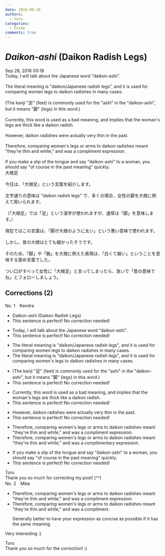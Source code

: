 ```yaml
---
date: 2016-09-28
authors:
  - toru
categories:
  - Essay
comments: true
---
```


# <strong><em>Daikon-ashi</strong></em> (Daikon Radish Legs)
<div class="date">Sep 28, 2016 00:18</div>
<div id="post"><div id="body_show_ori">
Today, I will talk about the Japanese word "daikon-ashi".<br/><br/>The literal meaning is "daikon/Japanese radish legs", and it is used for comparing women legs to daikon radishes in many cases.<br/><br/>(The kanji "足" (feet) is commonly used for the "ashi" in the "daikon-ashi", but it means "脚" (legs) in this word.)<br/><br/>Currently, this word is used as a bad meaning, and implies that the woman's legs are thick like a daikon radish.<br/><br/>However, daikon radishes were actually very thin in the past.<br/><br/>Therefore, comparing women's legs or arms to daikon radishes meant "they're thin and white," and was a compliment expression.<br/><br/>If you make a slip of the tongue and say "daikon-ashi" to a woman, you should say "of course in the past meaning" quickly.
</div></div>

<!-- more -->

<div id="post_ja"><div id="body_show_mo">
大根足<br/><br/>今日は、「大根足」という言葉を紹介します。<br/><br/>文字通りの意味は "daikon radish legs" で、多くの場合、女性の脚を大根に例えて用いられます。<br/><br/>（「大根足」では「足」という漢字が使われますが、通常は「脚」を意味します。）<br/><br/>現在ではこの言葉は、「脚が大根のように太い」という悪い意味で使われます。<br/><br/>しかし、昔の大根はとても細かったそうです。<br/><br/>そのため、「脚」や「腕」を大根に例えた表現は、「白くて細い」ということを意味する褒め言葉でした。<br/><br/>つい口がすべって女性に「大根足」と言ってしまったら、急いで「昔の意味でね」とフォローしましょう。
</div></div>

## Corrections (2)
<div id="block"><div class="first_name"> No. 1　<span class="just_name">Kendra</span></div><div id="block2">
<ul class="correction_field">
<li class="incorrect">Daikon-ashi (Daikon Radish Legs)</li>
<li class="corrected perfect">This sentence is perfect! No correction needed!</li>
</ul>
<ul class="correction_field">
<li class="incorrect">Today, I will talk about the Japanese word "daikon-ashi".</li>
<li class="corrected perfect">This sentence is perfect! No correction needed!</li>
</ul>
<ul class="correction_field">
<li class="incorrect">The literal meaning is "daikon/Japanese radish legs", and it is used for comparing women legs to daikon radishes in many cases.</li>
<li class="corrected correct">
The literal meaning is "daikon/Japanese radish legs", and it is used for comparing women<span class="f_red">'s</span> legs to daikon radishes in many cases.
</li>
</ul>
<ul class="correction_field">
<li class="incorrect">(The kanji "足" (feet) is commonly used for the "ashi" in the "daikon-ashi", but it means "脚" (legs) in this word.)</li>
<li class="corrected perfect">This sentence is perfect! No correction needed!</li>
</ul>
<ul class="correction_field">
<li class="incorrect">Currently, this word is used as a bad meaning, and implies that the woman's legs are thick like a daikon radish.</li>
<li class="corrected perfect">This sentence is perfect! No correction needed!</li>
</ul>
<ul class="correction_field">
<li class="incorrect">However, daikon radishes were actually very thin in the past.</li>
<li class="corrected perfect">This sentence is perfect! No correction needed!</li>
</ul>
<ul class="correction_field">
<li class="incorrect">Therefore, comparing women's legs or arms to daikon radishes meant "they're thin and white," and was a compliment expression.</li>
<li class="corrected correct">
Therefore, comparing women's legs or arms to daikon radishes meant "they're thin and white," and was a compliment<span class="f_blue">ary</span> expression.
</li>
</ul>
<ul class="correction_field">
<li class="incorrect">If you make a slip of the tongue and say "daikon-ashi" to a woman, you should say "of course in the past meaning" quickly.</li>
<li class="corrected perfect">This sentence is perfect! No correction needed!</li>
</ul>
</div><div class="name"><span class="just_name">Toru</span><br>
Thank you so much for correcting my post! (^^)
</div>
</div>
<div id="block"><div class="first_name"> No. 2　<span class="just_name">Mike</span></div><div id="block2">
<ul class="correction_field">
<li class="incorrect">Therefore, comparing women's legs or arms to daikon radishes meant "they're thin and white," and was a compliment expression.</li>
<li class="corrected correct">
Therefore, comparing women's legs or arms to daikon radishes meant "they're thin and white," and was a compliment.
<p class="correction_comment">Generally better to have your expression as concise as possible if it has the same meaning.</p>
</li>
</ul>
<p class="comment_small">
 Very interesting :)
</p>

</div><div class="name"><span class="just_name">Toru</span><br>
Thank you so much for the correction! :)
</div>
</div>
